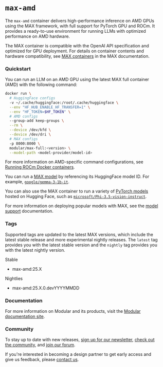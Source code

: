 <!-- markdownlint-disable -->

# `max-amd`

The `max-amd` container delivers high-performance inference on AMD GPUs using the MAX framework, with full support for PyTorch GPU and ROCm. It provides a ready-to-use environment for running LLMs with optimized performance on AMD hardware.

The MAX container is compatible with the OpenAI API specification and optimized for GPU deployment. For details on container contents and hardware compatibility, see [MAX containers](https://www.notion.so/Docs-New-container-Docker-Hub-copy-1fb1044d37bb80419f4dd3a8f03e5e88?pvs=21) in the MAX documentation.

### **Quickstart**

You can run an LLM on an AMD GPU using the latest MAX full container (AMD) with the following command:

```bash
docker run \
  # HuggingFace configs
  -v ~/.cache/huggingface:/root/.cache/huggingface \
  --env "HF_HUB_ENABLE_HF_TRANSFER=1" \
  --env "HF_TOKEN=$HF_TOKEN" \
  # AMD configs
  --group-add keep-groups \
  --rm \
  --device /dev/kfd \
  --device /dev/dri \
  # MAX configs
  -p 8000:8000 \
  modular/max-full:<version> \
  --model-path <model-provider/model-id>
```

For more information on AMD-specific command configurations, see [Running ROCm Docker containers](https://rocm.docs.amd.com/projects/install-on-linux/en/docs-6.1.1/how-to/docker.html#running-rocm-docker-containers).

You can run a [MAX model](https://builds.modular.com/?category=models&type=MAX+Model) by referencing its HuggingFace model ID. For example, [`google/gemma-3-1b-it`](https://builds.modular.com/models/gemma-3-it/1B).

You can also use the MAX container to run a variety of [PyTorch models](https://builds.modular.com/?category=models&type=PyTorch) hosted on Hugging Face, such as [`microsoft/Phi-3.5-vision-instruct`](https://builds.modular.com/models/Phi-3.5-vision-instruct/5B).

For more information on deploying popular models with MAX, see the [model support](https://docs.modular.com/max/model-formats) documentation.

### **Tags**

Supported tags are updated to the latest MAX versions, which include the latest stable release and more experimental nightly releases. The `latest` tag provides you with the latest stable version and the `nightly` tag provides you with the latest nightly version.

Stable

- max-amd:25.X

Nightlies

- max-amd:25.X.0.devYYYYMMDD

### **Documentation**

For more information on Modular and its products, visit the [Modular documentation site⁠⁠](https://docs.modular.com/).

### **Community**

To stay up to date with new releases, [sign up for our newsletter⁠⁠](https://www.modular.com/modverse#signup), [check out the community⁠⁠](https://www.modular.com/community), and [join our forum⁠⁠](https://forum.modular.com/).

If you're interested in becoming a design partner to get early access and give us feedback, please [contact us⁠⁠](https://www.modular.com/company/contact).
